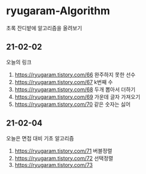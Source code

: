 # ryugaram-Algorithm
초록 잔디밭에 알고리즘을 올려보기

## 21-02-02

  오늘의 링크
  1.  https://ryugaram.tistory.com/66  완주하지 못한 선수
  2.  https://ryugaram.tistory.com/67  k번째 수
  3.  https://ryugaram.tistory.com/68  두개 뽑아서 더하기
  4.  https://ryugaram.tistory.com/69  가운데 글자 가져오기
  5.  https://ryugaram.tistory.com/70  같은 숫자는 싫어
  
  ## 21-02-04
  
  오늘은 면접 대비 기초 알고리즘
  
 1. https://ryugaram.tistory.com/71      버블정렬
 2. https://ryugaram.tistory.com/72      선택정렬
 3. https://ryugaram.tistory.com/73      
